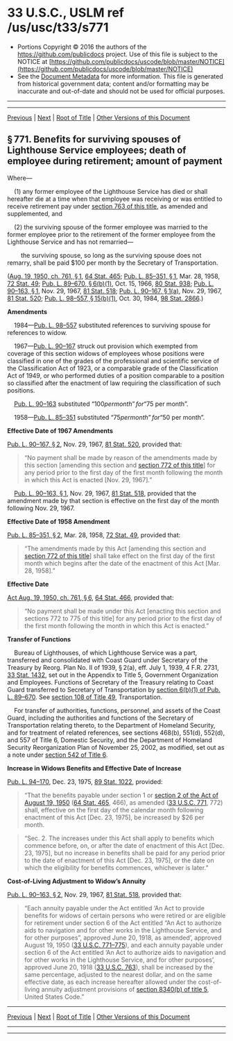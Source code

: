 ---
---

# 33 U.S.C., USLM ref /us/usc/t33/s771

* Portions Copyright © 2016 the authors of the https://github.com/publicdocs project.
  Use of this file is subject to the NOTICE at [https://github.com/publicdocs/uscode/blob/master/NOTICE](https://github.com/publicdocs/uscode/blob/master/NOTICE)
* See the [Document Metadata](././../../../..//README.md) for more information.
  This file is generated from historical government data; content and/or formatting may be inaccurate and out-of-date and should not be used for official purposes.

----------
----------

[Previous](./../../../..//us/usc/t33/ch16/m__us_usc_t33_s770.md) | [Next](./../../../..//us/usc/t33/ch16/m__us_usc_t33_s772.md) | [Root of Title](./../../../../) | [Other Versions of this Document](https://publicdocs.github.io/go/links?ns=uslm&ref=%2Fus%2Fusc%2Ft33%2Fs771)

## § 771. Benefits for surviving spouses of Lighthouse Service employees; death of employee during retirement; amount of payment

Where—

    (1) any former employee of the Lighthouse Service has died or shall hereafter die at a time when that employee was receiving or was entitled to receive retirement pay under [section 763 of this title][/us/usc/t33/s763], as amended and supplemented, and

    (2) the surviving spouse of the former employee was married to the former employee prior to the retirement of the former employee from the Lighthouse Service and has not remarried—

        the surviving spouse, so long as the surviving spouse does not remarry, shall be paid $100 per month by the Secretary of Transportation.

([Aug. 19, 1950, ch. 761, § 1][/us/act/1950-08-19/ch761/s1], [64 Stat. 465][/us/stat/64/465]; [Pub. L. 85–351, § 1][/us/pl/85/351/s1], Mar. 28, 1958, [72 Stat. 49][/us/stat/72/49]; [Pub. L. 89–670, § 6(b)(1)][/us/pl/89/670/s6/b/1], Oct. 15, 1966, [80 Stat. 938][/us/stat/80/938]; [Pub. L. 90–163, § 1][/us/pl/90/163/s1], Nov. 29, 1967, [81 Stat. 518][/us/stat/81/518]; [Pub. L. 90–167, § 1(a)][/us/pl/90/167/s1/a], Nov. 29, 1967, [81 Stat. 520][/us/stat/81/520]; [Pub. L. 98–557, § 15(b)(1)][/us/pl/98/557/s15/b/1], Oct. 30, 1984, [98 Stat. 2866][/us/stat/98/2866].)

 __Amendments__ 

    1984—[Pub. L. 98–557][/us/pl/98/557] substituted references to surviving spouse for references to widow.

    1967—[Pub. L. 90–167][/us/pl/90/167] struck out provision which exempted from coverage of this section widows of employees whose positions were classified in one of the grades of the professional and scientific service of the Classification Act of 1923, or a comparable grade of the Classification Act of 1949, or who performed duties of a position comparable to a position so classified after the enactment of law requiring the classification of such positions.

    [Pub. L. 90–163][/us/pl/90/163] substituted “$100 per month” for “$75 per month”.

    1958—[Pub. L. 85–351][/us/pl/85/351] substituted “$75 per month” for “$50 per month”.

 __Effective Date of 1967 Amendments__ 

[Pub. L. 90–167, § 2][/us/pl/90/167/s2], Nov. 29, 1967, [81 Stat. 520][/us/stat/81/520], provided that: 

> “No payment shall be made by reason of the amendments made by this section \[amending this section and [section 772 of this title][/us/usc/t33/s772]\] for any period prior to the first day of the first month following the month in which this Act is enacted \[Nov. 29, 1967\].”

    [Pub. L. 90–163, § 1][/us/pl/90/163/s1], Nov. 29, 1967, [81 Stat. 518][/us/stat/81/518], provided that the amendment made by that section is effective on the first day of the month following Nov. 29, 1967.

 __Effective Date of 1958 Amendment__ 

[Pub. L. 85–351, § 2][/us/pl/85/351/s2], Mar. 28, 1958, [72 Stat. 49][/us/stat/72/49], provided that: 

> “The amendments made by this Act \[amending this section and [section 772 of this title][/us/usc/t33/s772]\] shall take effect on the first day of the first month which begins after the date of the enactment of this Act \[Mar. 28, 1958\].”

 __Effective Date__ 

[Act Aug. 19, 1950, ch. 761, § 6][/us/act/1950-08-19/ch761/s6], [64 Stat. 466][/us/stat/64/466], provided that: 

> “No payment shall be made under this Act \[enacting this section and sections 772 to 775 of this title\] for any period prior to the first day of the first month following the month in which this Act is enacted.”

 __Transfer of Functions__ 

    Bureau of Lighthouses, of which Lighthouse Service was a part, transferred and consolidated with Coast Guard under Secretary of the Treasury by Reorg. Plan No. II of 1939, § 2(a), eff. July 1, 1939, 4 F.R. 2731, [33 Stat. 1432][/us/stat/33/1432], set out in the Appendix to Title 5, Government Organization and Employees. Functions of Secretary of the Treasury relating to Coast Guard transferred to Secretary of Transportation by [section 6(b)(1) of Pub. L. 89–670][/us/pl/89/670/s6/b/1]. See [section 108 of Title 49][/us/usc/t49/s108], Transportation.

    For transfer of authorities, functions, personnel, and assets of the Coast Guard, including the authorities and functions of the Secretary of Transportation relating thereto, to the Department of Homeland Security, and for treatment of related references, see sections 468(b), 551(d), 552(d), and 557 of Title 6, Domestic Security, and the Department of Homeland Security Reorganization Plan of November 25, 2002, as modified, set out as a note under [section 542 of Title 6][/us/usc/t6/s542].

 __Increase in Widows Benefits and Effective Date of Increase__ 

[Pub. L. 94–170][/us/pl/94/170], Dec. 23, 1975, [89 Stat. 1022][/us/stat/89/1022], provided: 

> “That the benefits payable under section 1 or [section 2 of the Act of August 19, 1950][/us/act/1950-08-19/s2] ([64 Stat. 465][/us/stat/64/465], 466), as amended ([33 U.S.C. 771][/us/usc/t33/s771], 772) shall, effective on the first day of the calendar month following enactment of this Act \[Dec. 23, 1975\], be increased by $26 per month.

> “Sec. 2. The increases under this Act shall apply to benefits which commence before, on, or after the date of enactment of this Act \[Dec. 23, 1975\], but no increase in benefits shall be paid for any period prior to the date of enactment of this Act \[Dec. 23, 1975\], or the date on which the eligibility for benefits commences, whichever is later.”

 __Cost-of-Living Adjustment to Widow’s Annuity__ 

[Pub. L. 90–163, § 2][/us/pl/90/163/s2], Nov. 29, 1967, [81 Stat. 518][/us/stat/81/518], provided that: 

> “Each annuity payable under the Act entitled ‘An Act to provide benefits for widows of certain persons who were retired or are eligible for retirement under section 6 of the Act entitled “An Act to authorize aids to navigation and for other works in the Lighthouse Service, and for other purposes”, approved June 20, 1918, as amended’, approved August 19, 1950 ([33 U.S.C. 771–775][/us/usc/t33/s771–775]), and each annuity payable under section 6 of the Act entitled ‘An Act to authorize aids to navigation and for other works in the Lighthouse Service, and for other purposes’, approved June 20, 1918 ([33 U.S.C. 763][/us/usc/t33/s763]), shall be increased by the same percentage, adjusted to the nearest dollar, and on the same effective date, as each increase hereafter allowed under the cost-of-living annuity adjustment provisions of [section 8340(b) of title 5][/us/usc/t5/s8340/b], United States Code.”

----------

[Previous](./../../../..//us/usc/t33/ch16/m__us_usc_t33_s770.md) | [Next](./../../../..//us/usc/t33/ch16/m__us_usc_t33_s772.md) | [Root of Title](./../../../../) | [Other Versions of this Document](https://publicdocs.github.io/go/links?ns=uslm&ref=%2Fus%2Fusc%2Ft33%2Fs771)

----------
----------

[/us/usc/t33/s763]: https://publicdocs.github.io/go/links?ns=uslm&ref=%2Fus%2Fusc%2Ft33%2Fs763
[/us/act/1950-08-19/ch761/s1]: https://publicdocs.github.io/go/links?ns=uslm&ref=%2Fus%2Fact%2F1950-08-19%2Fch761%2Fs1
[/us/stat/64/465]: https://publicdocs.github.io/go/links?ns=uslm&ref=%2Fus%2Fstat%2F64%2F465
[/us/pl/85/351/s1]: https://publicdocs.github.io/go/links?ns=uslm&ref=%2Fus%2Fpl%2F85%2F351%2Fs1
[/us/stat/72/49]: https://publicdocs.github.io/go/links?ns=uslm&ref=%2Fus%2Fstat%2F72%2F49
[/us/pl/89/670/s6/b/1]: https://publicdocs.github.io/go/links?ns=uslm&ref=%2Fus%2Fpl%2F89%2F670%2Fs6%2Fb%2F1
[/us/stat/80/938]: https://publicdocs.github.io/go/links?ns=uslm&ref=%2Fus%2Fstat%2F80%2F938
[/us/pl/90/163/s1]: https://publicdocs.github.io/go/links?ns=uslm&ref=%2Fus%2Fpl%2F90%2F163%2Fs1
[/us/stat/81/518]: https://publicdocs.github.io/go/links?ns=uslm&ref=%2Fus%2Fstat%2F81%2F518
[/us/pl/90/167/s1/a]: https://publicdocs.github.io/go/links?ns=uslm&ref=%2Fus%2Fpl%2F90%2F167%2Fs1%2Fa
[/us/stat/81/520]: https://publicdocs.github.io/go/links?ns=uslm&ref=%2Fus%2Fstat%2F81%2F520
[/us/pl/98/557/s15/b/1]: https://publicdocs.github.io/go/links?ns=uslm&ref=%2Fus%2Fpl%2F98%2F557%2Fs15%2Fb%2F1
[/us/stat/98/2866]: https://publicdocs.github.io/go/links?ns=uslm&ref=%2Fus%2Fstat%2F98%2F2866
[/us/pl/98/557]: https://publicdocs.github.io/go/links?ns=uslm&ref=%2Fus%2Fpl%2F98%2F557
[/us/pl/90/167]: https://publicdocs.github.io/go/links?ns=uslm&ref=%2Fus%2Fpl%2F90%2F167
[/us/pl/90/163]: https://publicdocs.github.io/go/links?ns=uslm&ref=%2Fus%2Fpl%2F90%2F163
[/us/pl/85/351]: https://publicdocs.github.io/go/links?ns=uslm&ref=%2Fus%2Fpl%2F85%2F351
[/us/pl/90/167/s2]: https://publicdocs.github.io/go/links?ns=uslm&ref=%2Fus%2Fpl%2F90%2F167%2Fs2
[/us/stat/81/520]: https://publicdocs.github.io/go/links?ns=uslm&ref=%2Fus%2Fstat%2F81%2F520
[/us/usc/t33/s772]: https://publicdocs.github.io/go/links?ns=uslm&ref=%2Fus%2Fusc%2Ft33%2Fs772
[/us/pl/90/163/s1]: https://publicdocs.github.io/go/links?ns=uslm&ref=%2Fus%2Fpl%2F90%2F163%2Fs1
[/us/stat/81/518]: https://publicdocs.github.io/go/links?ns=uslm&ref=%2Fus%2Fstat%2F81%2F518
[/us/pl/85/351/s2]: https://publicdocs.github.io/go/links?ns=uslm&ref=%2Fus%2Fpl%2F85%2F351%2Fs2
[/us/stat/72/49]: https://publicdocs.github.io/go/links?ns=uslm&ref=%2Fus%2Fstat%2F72%2F49
[/us/usc/t33/s772]: https://publicdocs.github.io/go/links?ns=uslm&ref=%2Fus%2Fusc%2Ft33%2Fs772
[/us/act/1950-08-19/ch761/s6]: https://publicdocs.github.io/go/links?ns=uslm&ref=%2Fus%2Fact%2F1950-08-19%2Fch761%2Fs6
[/us/stat/64/466]: https://publicdocs.github.io/go/links?ns=uslm&ref=%2Fus%2Fstat%2F64%2F466
[/us/stat/33/1432]: https://publicdocs.github.io/go/links?ns=uslm&ref=%2Fus%2Fstat%2F33%2F1432
[/us/pl/89/670/s6/b/1]: https://publicdocs.github.io/go/links?ns=uslm&ref=%2Fus%2Fpl%2F89%2F670%2Fs6%2Fb%2F1
[/us/usc/t49/s108]: https://publicdocs.github.io/go/links?ns=uslm&ref=%2Fus%2Fusc%2Ft49%2Fs108
[/us/usc/t6/s542]: https://publicdocs.github.io/go/links?ns=uslm&ref=%2Fus%2Fusc%2Ft6%2Fs542
[/us/pl/94/170]: https://publicdocs.github.io/go/links?ns=uslm&ref=%2Fus%2Fpl%2F94%2F170
[/us/stat/89/1022]: https://publicdocs.github.io/go/links?ns=uslm&ref=%2Fus%2Fstat%2F89%2F1022
[/us/act/1950-08-19/s2]: https://publicdocs.github.io/go/links?ns=uslm&ref=%2Fus%2Fact%2F1950-08-19%2Fs2
[/us/stat/64/465]: https://publicdocs.github.io/go/links?ns=uslm&ref=%2Fus%2Fstat%2F64%2F465
[/us/usc/t33/s771]: https://publicdocs.github.io/go/links?ns=uslm&ref=%2Fus%2Fusc%2Ft33%2Fs771
[/us/pl/90/163/s2]: https://publicdocs.github.io/go/links?ns=uslm&ref=%2Fus%2Fpl%2F90%2F163%2Fs2
[/us/stat/81/518]: https://publicdocs.github.io/go/links?ns=uslm&ref=%2Fus%2Fstat%2F81%2F518
[/us/usc/t33/s771–775]: https://publicdocs.github.io/go/links?ns=uslm&ref=%2Fus%2Fusc%2Ft33%2Fs771%E2%80%93775
[/us/usc/t33/s763]: https://publicdocs.github.io/go/links?ns=uslm&ref=%2Fus%2Fusc%2Ft33%2Fs763
[/us/usc/t5/s8340/b]: https://publicdocs.github.io/go/links?ns=uslm&ref=%2Fus%2Fusc%2Ft5%2Fs8340%2Fb



